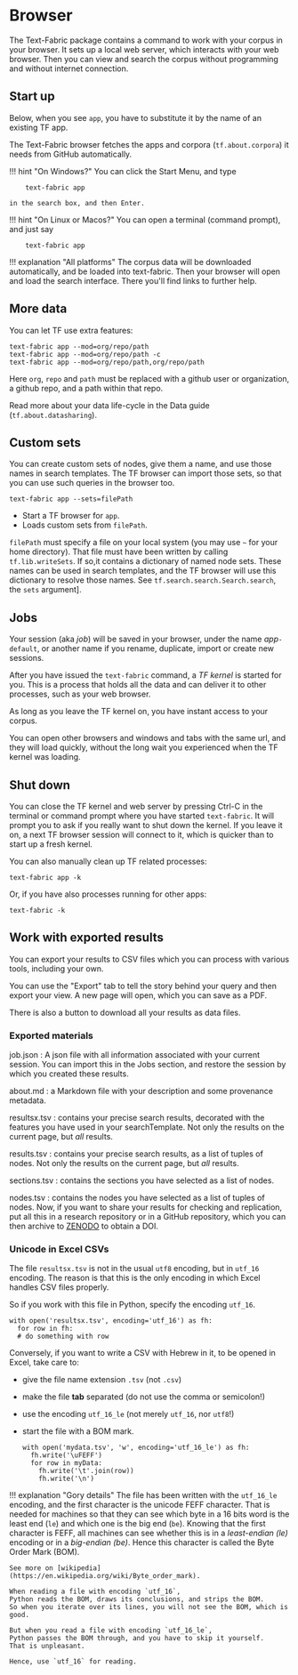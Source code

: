 # Browser

The Text-Fabric package contains a command to
work with your corpus in your browser.
It sets up a local web server, which interacts with your web browser.
Then you can view and search the corpus without programming and without
internet connection.

## Start up

Below, when you see `app`, you have to substitute it by the name
of an existing TF app.

The Text-Fabric browser fetches the apps and corpora (`tf.about.corpora`)
it needs from GitHub automatically.

!!! hint "On Windows?"
    You can click the Start Menu, and type

        text-fabric app

    in the search box, and then Enter.

!!! hint "On Linux or Macos?"
    You can open a terminal (command prompt), and just say

        text-fabric app

!!! explanation "All platforms"
    The corpus data will be downloaded automatically,
    and be loaded into text-fabric.
    Then your browser will open and load the search interface.
    There you'll find links to further help.

## More data

You can let TF use extra features: 

    text-fabric app --mod=org/repo/path
    text-fabric app --mod=org/repo/path -c
    text-fabric app --mod=org/repo/path,org/repo/path

Here `org`, `repo` and `path` must be replaced with a github user or organization,
a github repo, and a path within that repo.

Read more about your data life-cycle in the Data guide (`tf.about.datasharing`).

## Custom sets

You can create custom sets of nodes, give them a name, and use those names
in search templates. 
The TF browser can import those sets, so that you can use such queries in the browser too.

    text-fabric app --sets=filePath

* Start a TF browser for `app`.
* Loads custom sets from `filePath`.

`filePath` must specify a file on your local system
(you may use `~` for your home directory).
That file must have been written by calling
`tf.lib.writeSets`.
If so,it contains a dictionary of named node sets.
These names can be used in search templates,
and the TF browser will use this dictionary to resolve those names.
See `tf.search.search.Search.search`, the `sets` argument].

## Jobs

Your session (aka *job*) will be saved in your browser,
under the name *app*`-default`,
or another name if you rename, duplicate, import or create new sessions.

After you have issued the `text-fabric` command, a *TF kernel* is started for you.
This is a process that holds all the data and can deliver it to other processes,
such as your web browser.

As long as you leave the TF kernel on, you have instant access to your corpus.

You can open other browsers and windows and tabs with the same url,
and they will load quickly,
without the long wait you experienced when the TF kernel was loading.

## Shut down

You can close the TF kernel and web server by pressing Ctrl-C in the terminal
or command prompt where you have started `text-fabric`.
It will prompt you to ask if you really want to shut down the kernel.
If you leave it on, a next TF browser session will connect to it, which is quicker
than to start up a fresh kernel.

You can also manually clean up TF related processes:

    text-fabric app -k

Or, if you have also processes running for other apps:

    text-fabric -k 

## Work with exported results

You can export your results to CSV files which you can process with various tools,
including your own.

You can use the "Export" tab to tell the story behind your query and then export
your view.
A new page will open, which you can save as a PDF.

There is also a button to download all your results as data files.

### Exported materials
job.json
:   A json file with all information associated with your current session.
    You can import this in the Jobs section, and restore the session by which
    you created these results.

about.md
:   a Markdown file with your description and some provenance metadata.

resultsx.tsv
:   contains your precise search results, decorated with the features
    you have used in your searchTemplate.
    Not only the results on the current page, but *all* results.

results.tsv
:   contains your precise search results, as a list of tuples of nodes.
    Not only the results on the current page, but *all* results.

sections.tsv
:   contains the sections you have selected as a list of nodes.

nodes.tsv
:   contains the nodes you have selected as a list of tuples of nodes.
    Now, if you want to share your results for checking and replication,
    put all this in a research repository or in a GitHub repository,
    which you can then archive to [ZENODO](https://zenodo.org) to obtain a DOI.

### Unicode in Excel CSVs

The file `resultsx.tsv` is not in the usual `utf8` encoding,
but in `utf_16` encoding.
The reason is that this is the only encoding
in which Excel handles CSV files properly.

So if you work with this file in Python, specify the encoding `utf_16`.

    with open('resultsx.tsv', encoding='utf_16') as fh:
      for row in fh:
      # do something with row 

Conversely, if you want to write a CSV with Hebrew in it,
to be opened in Excel, take care to:

*   give the file name extension `.tsv` (not `.csv`)
*   make the file **tab** separated (do not use the comma or semicolon!)
*   use the encoding `utf_16_le` (not merely `utf_16`, nor `utf8`!)
*   start the file with a BOM mark.

        with open('mydata.tsv', 'w', encoding='utf_16_le') as fh:
          fh.write('\uFEFF')
          for row in myData:
            fh.write('\t'.join(row))
            fh.write('\n')

!!! explanation "Gory details"
    The file has been written with the `utf_16_le` encoding,
    and the first character is the unicode
    FEFF character.
    That is needed for machines so that they can see which byte in a 16 bits word is
    the least end (`le`) and which one is the big end (`be`).
    Knowing that the first character is FEFF,
    all machines can see whether this is in a *least-endian (le)* encoding
    or in a  *big-endian (be)*.
    Hence this character is called the Byte Order Mark (BOM).
    
    See more on [wikipedia](https://en.wikipedia.org/wiki/Byte_order_mark).

    When reading a file with encoding `utf_16`,
    Python reads the BOM, draws its conclusions, and strips the BOM.
    So when you iterate over its lines, you will not see the BOM, which is good.
    
    But when you read a file with encoding `utf_16_le`,
    Python passes the BOM through, and you have to skip it yourself.
    That is unpleasant.
    
    Hence, use `utf_16` for reading.  
